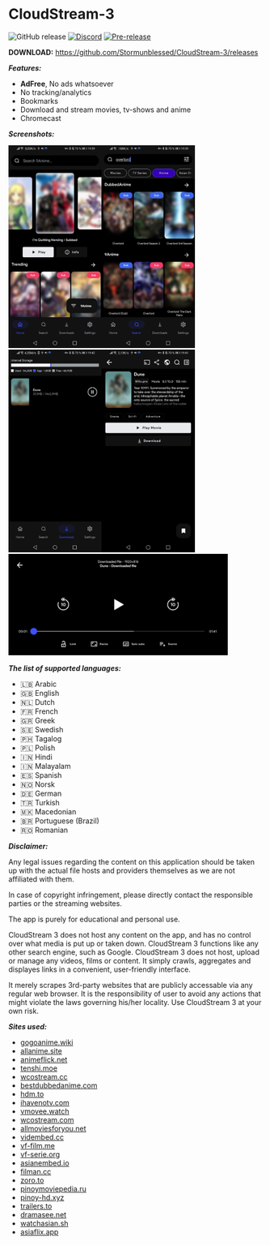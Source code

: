 # CloudStream-3

![GitHub release](https://img.shields.io/github/v/release/Stormunblessed/cloudstream-3?sort=semver&style=for-the-badge)
[![Discord](https://img.shields.io/discord/737724143126052974?style=for-the-badge)](https://discord.gg/5Hus6fM)
[![Pre-release](https://github.com/Stormunblessed/CloudStream-3/actions/workflows/prerelease.yml/badge.svg)](https://github.com/Stormunblessed/CloudStream-3/actions/workflows/prerelease.yml)

**DOWNLOAD:**
https://github.com/Stormunblessed/CloudStream-3/releases


***Features:***
+ **AdFree**, No ads whatsoever
+ No tracking/analytics
+ Bookmarks
+ Download and stream movies, tv-shows and anime
+ Chromecast

***Screenshots:***

<img src="./.github/home.jpg" height="400"/><img src="./.github/search.jpg" height="400"/><img src="./.github/downloads.jpg" height="400"/><img src="./.github/results.jpg" height="400"/>
<img src="./.github/player.jpg" height="200"/>

***The list of supported languages:***
* 🇱🇧 Arabic
* 🇬🇧 English
* 🇳🇱 Dutch
* 🇫🇷 French
* 🇬🇷 Greek
* 🇸🇪 Swedish
* 🇵🇭 Tagalog
* 🇵🇱 Polish
* 🇮🇳 Hindi
* 🇮🇳 Malayalam
* 🇪🇸 Spanish
* 🇳🇴 Norsk
* 🇩🇪 German
* 🇹🇷 Turkish
* 🇲🇰 Macedonian
* 🇧🇷 Portuguese (Brazil)
* 🇷🇴 Romanian

***Disclaimer:***

Any legal issues regarding the content on this application should be taken up with the actual file hosts and providers themselves as we are not affiliated with them.

In case of copyright infringement, please directly contact the responsible parties or the streaming websites.

The app is purely for educational and personal use.

CloudStream 3 does not host any content on the app, and has no control over what media is put up or taken down. CloudStream 3 functions like any other search engine, such as Google. CloudStream 3 does not host, upload or manage any videos, films or content. It simply crawls, aggregates and displayes links in a convenient, user-friendly interface.

It merely scrapes 3rd-party websites that are publicly accessable via any regular web browser. It is the responsibility of user to avoid any actions that might violate the laws governing his/her locality. Use CloudStream 3 at your own risk.


***Sites used:***
<!-- Do not remove those two comments -->
<!--SITE LIST START-->
- [gogoanime.wiki](https://gogoanime.wiki) 
- [allanime.site](https://allanime.site) 
- [animeflick.net](https://animeflick.net) 
- [tenshi.moe](https://tenshi.moe) 
- [wcostream.cc](https://wcostream.cc) 
- [bestdubbedanime.com](https://bestdubbedanime.com) 
- [hdm.to](https://hdm.to) 
- [ihavenotv.com](https://ihavenotv.com) 
- [vmovee.watch](https://www.vmovee.watch) 
- [wcostream.com](https://www.wcostream.com) 
- [allmoviesforyou.net](https://allmoviesforyou.net) 
- [vidembed.cc](https://vidembed.cc) 
- [vf-film.me](https://vf-film.me) 
- [vf-serie.org](https://vf-serie.org) 
- [asianembed.io](https://asianembed.io) 
- [filman.cc](https://filman.cc) 
- [zoro.to](https://zoro.to) 
- [pinoymoviepedia.ru](https://pinoymoviepedia.ru) 
- [pinoy-hd.xyz](https://www.pinoy-hd.xyz) 
- [trailers.to](https://trailers.to) 
- [dramasee.net](https://dramasee.net) 
- [watchasian.sh](https://watchasian.sh) 
- [asiaflix.app](https://asiaflix.app) 
<!--SITE LIST END-->
